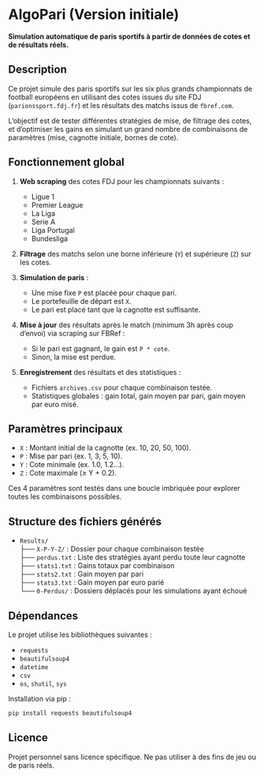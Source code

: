 # AlgoPari (Version initiale)

**Simulation automatique de paris sportifs à partir de données de cotes et de résultats réels.**


## Description

Ce projet simule des paris sportifs sur les six plus grands championnats de football européens en utilisant des cotes issues du site FDJ (`parionssport.fdj.fr`) et les résultats des matchs issus de `fbref.com`.

L’objectif est de tester différentes stratégies de mise, de filtrage des cotes, et d’optimiser les gains en simulant un grand nombre de combinaisons de paramètres (mise, cagnotte initiale, bornes de cote).


## Fonctionnement global

1. **Web scraping** des cotes FDJ pour les championnats suivants :
   - Ligue 1
   - Premier League
   - La Liga
   - Serie A
   - Liga Portugal
   - Bundesliga

2. **Filtrage** des matchs selon une borne inférieure (`Y`) et supérieure (`Z`) sur les cotes.

3. **Simulation de paris** :
   - Une mise fixe `P` est placée pour chaque pari.
   - Le portefeuille de départ est `X`.
   - Le pari est placé tant que la cagnotte est suffisante.

4. **Mise à jour** des résultats après le match (minimum 3h après coup d’envoi) via scraping sur FBRef :
   - Si le pari est gagnant, le gain est `P * cote`.
   - Sinon, la mise est perdue.

5. **Enregistrement** des résultats et des statistiques :
   - Fichiers `archives.csv` pour chaque combinaison testée.
   - Statistiques globales : gain total, gain moyen par pari, gain moyen par euro misé.


## Paramètres principaux

- `X` : Montant initial de la cagnotte (ex. 10, 20, 50, 100).
- `P` : Mise par pari (ex. 1, 3, 5, 10).
- `Y` : Cote minimale (ex. 1.0, 1.2…).
- `Z` : Cote maximale (≥ Y + 0.2).

Ces 4 paramètres sont testés dans une boucle imbriquée pour explorer toutes les combinaisons possibles.


## Structure des fichiers générés

- `Results/`  
  ├── `X-P-Y-Z/` : Dossier pour chaque combinaison testée  
  ├── `perdus.txt` : Liste des stratégies ayant perdu toute leur cagnotte  
  ├── `stats1.txt` : Gains totaux par combinaison  
  ├── `stats2.txt` : Gain moyen par pari  
  ├── `stats3.txt` : Gain moyen par euro parié  
  └── `0-Perdus/` : Dossiers déplacés pour les simulations ayant échoué


## Dépendances

Le projet utilise les bibliothèques suivantes :
- `requests`
- `beautifulsoup4`
- `datetime`
- `csv`
- `os`, `shutil`, `sys`

Installation via pip :

```bash
pip install requests beautifulsoup4
```


## Licence

Projet personnel sans licence spécifique. Ne pas utiliser à des fins de jeu ou de paris réels.
